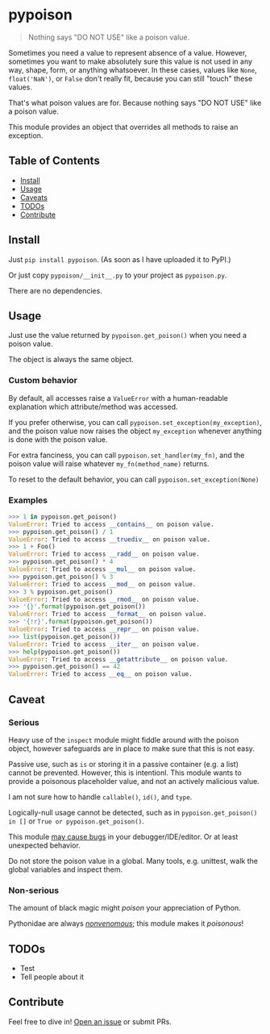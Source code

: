 # pypoison

> Nothing says "DO NOT USE" like a poison value.

Sometimes you need a value to represent absence of a value.
However, sometimes you want to make absolutely sure this value is not used in any way, shape, form, or anything whatsoever.
In these cases, values like `None`, `float('NaN')`, or `False` don't really fit, because you can still "touch" these values.

That's what poison values are for.
Because nothing says "DO NOT USE" like a poison value.

This module provides an object that overrides all methods to raise an exception.

## Table of Contents

- [Install](#install)
- [Usage](#usage)
- [Caveats](#caveats)
- [TODOs](#todos)
- [Contribute](#contribute)

## Install

Just `pip install pypoison`. (As soon as I have uploaded it to PyPI.)

Or just copy `pypoison/__init__.py` to your project as `pypoison.py`.

There are no dependencies.

## Usage

Just use the value returned by `pypoison.get_poison()` when you need a poison value.

The object is always the same object.

### Custom behavior

By default, all accesses raise a `ValueError` with a human-readable
explanation which attribute/method was accessed.

If you prefer otherwise, you can call `pypoison.set_exception(my_exception)`,
and the poison value now raises the object `my_exception`
whenever anything is done with the poison value.

For extra fanciness, you can call `pypoison.set_handler(my_fn)`,
and the poison value will raise whatever `my_fn(method_name)` returns.

To reset to the default behavior, you can call `pypoison.set_exception(None)`

### Examples

```python
>>> 1 in pypoison.get_poison()
ValueError: Tried to access __contains__ on poison value.
>>> pypoison.get_poison() / 1
ValueError: Tried to access __truediv__ on poison value.
>>> 1 + Foo()
ValueError: Tried to access __radd__ on poison value.
>>> pypoison.get_poison() * 4
ValueError: Tried to access __mul__ on poison value.
>>> pypoison.get_poison() % 3
ValueError: Tried to access __mod__ on poison value.
>>> 3 % pypoison.get_poison()
ValueError: Tried to access __rmod__ on poison value.
>>> '{}'.format(pypoison.get_poison())
ValueError: Tried to access __format__ on poison value.
>>> '{!r}'.format(pypoison.get_poison())
ValueError: Tried to access __repr__ on poison value.
>>> list(pypoison.get_poison())
ValueError: Tried to access __iter__ on poison value.
>>> help(pypoison.get_poison())
ValueError: Tried to access __getattribute__ on poison value.
>>> pypoison.get_poison() == 42
ValueError: Tried to access __eq__ on poison value.
```

## Caveat

### Serious

Heavy use of the `inspect` module might fiddle around with the poison object,
however safeguards are in place to make sure that this is not easy.

Passive use, such as `is` or storing it in a passive container (e.g. a list)
cannot be prevented.  However, this is intentionl. This module wants to
provide a poisonous placeholder value, and not an actively malicious value.

I am not sure how to handle `callable()`, `id()`, and `type`.

Logically-null usage cannot be detected, such as in `pypoison.get_poison() in []` or `True or pypoison.get_poison()`.

This module [may cause bugs](https://github.com/bpython/bpython/issues/776)
in your debugger/IDE/editor.  Or at least unexpected behavior.

Do not store the poison value in a global.  Many tools, e.g. unittest,
walk the global variables and inspect them.

### Non-serious

The amount of black magic might *poison* your appreciation of Python.

Pythonidae are always *[nonvenomous](https://en.wikipedia.org/wiki/Pythonidae)*; this module makes it *poisonous*!

## TODOs

* Test
* Tell people about it

## Contribute

Feel free to dive in! [Open an issue](https://github.com/BenWiederhake/pypoison/issues/new) or submit PRs.
